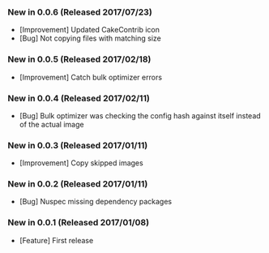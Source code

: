 ### New in 0.0.6 (Released 2017/07/23)
* [Improvement] Updated CakeContrib icon
* [Bug] Not copying files with matching size

### New in 0.0.5 (Released 2017/02/18)
* [Improvement] Catch bulk optimizer errors

### New in 0.0.4 (Released 2017/02/11)
* [Bug] Bulk optimizer was checking the config hash against itself instead of the actual image

### New in 0.0.3 (Released 2017/01/11)
* [Improvement] Copy skipped images

### New in 0.0.2 (Released 2017/01/11)
* [Bug] Nuspec missing dependency packages

### New in 0.0.1 (Released 2017/01/08)
* [Feature] First release